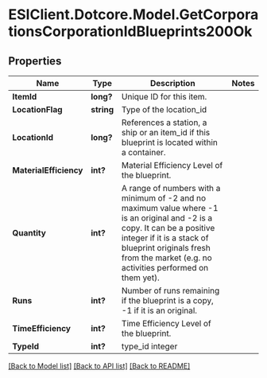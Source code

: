# ESIClient.Dotcore.Model.GetCorporationsCorporationIdBlueprints200Ok
## Properties

Name | Type | Description | Notes
------------ | ------------- | ------------- | -------------
**ItemId** | **long?** | Unique ID for this item. | 
**LocationFlag** | **string** | Type of the location_id | 
**LocationId** | **long?** | References a station, a ship or an item_id if this blueprint is located within a container. | 
**MaterialEfficiency** | **int?** | Material Efficiency Level of the blueprint. | 
**Quantity** | **int?** | A range of numbers with a minimum of -2 and no maximum value where -1 is an original and -2 is a copy. It can be a positive integer if it is a stack of blueprint originals fresh from the market (e.g. no activities performed on them yet). | 
**Runs** | **int?** | Number of runs remaining if the blueprint is a copy, -1 if it is an original. | 
**TimeEfficiency** | **int?** | Time Efficiency Level of the blueprint. | 
**TypeId** | **int?** | type_id integer | 

[[Back to Model list]](../README.md#documentation-for-models) [[Back to API list]](../README.md#documentation-for-api-endpoints) [[Back to README]](../README.md)

